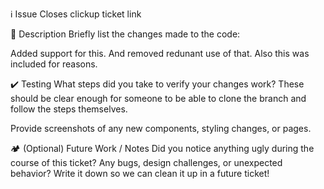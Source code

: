 ℹ️ Issue Closes clickup ticket link

📝 Description Briefly list the changes made to the code:

Added support for this. And removed redunant use of that. Also this was included for reasons.

✔️ Testing What steps did you take to verify your changes work? These should be clear enough for someone to be able to clone the branch and follow the steps themselves.

Provide screenshots of any new components, styling changes, or pages.

🏕️ (Optional) Future Work / Notes Did you notice anything ugly during the course of this ticket? Any bugs, design challenges, or unexpected behavior? Write it down so we can clean it up in a future ticket!
